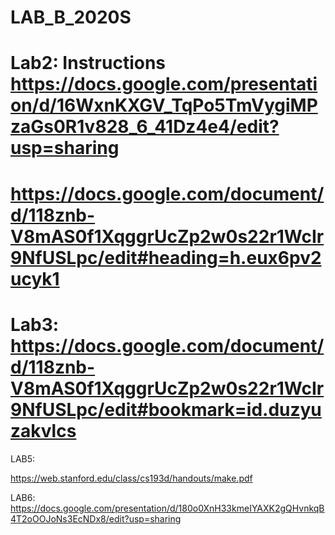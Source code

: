 # LAB_B_2020S


# Lab2: Instructions https://docs.google.com/presentation/d/16WxnKXGV_TqPo5TmVygiMPzaGs0R1v828_6_41Dz4e4/edit?usp=sharing
# https://docs.google.com/document/d/118znb-V8mAS0f1XqggrUcZp2w0s22r1WcIr9NfUSLpc/edit#heading=h.eux6pv2ucyk1
# Lab3: https://docs.google.com/document/d/118znb-V8mAS0f1XqggrUcZp2w0s22r1WcIr9NfUSLpc/edit#bookmark=id.duzyuzakvlcs


LAB5:

https://web.stanford.edu/class/cs193d/handouts/make.pdf

LAB6:
https://docs.google.com/presentation/d/180o0XnH33kmeIYAXK2gQHvnkqB4T2oOOJoNs3EcNDx8/edit?usp=sharing
